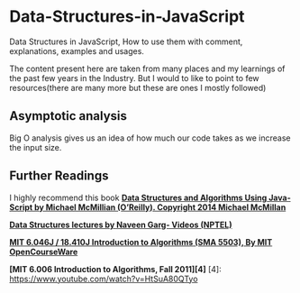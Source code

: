 # Data-Structures-in-JavaScript
Data Structures in JavaScript, How to use them with comment, explanations, examples and usages.

The content present here are taken from many places and my learnings of the past few years in the Industry.
But I would to like to point to few resources(there are many more but these are ones I mostly followed)

## Asymptotic analysis

Big O analysis gives us an idea of how much our code takes as we increase the input size.


## Further Readings

I highly recommend this book **[Data Structures and Algorithms Using Java‐ Script by Michael McMillian (O’Reilly). Copyright 2014 Michael McMillan][1]**

[1]: http://shop.oreilly.com/product/0636920029557.do "DSA"

**[Data Structures lectures by Naveen Garg- Videos (NPTEL)][2]**

[2]: https://www.youtube.com/watch?v=zWg7U0OEAoE&list=PLBF3763AF2E1C572F "DSA"

**[MIT 6.046J / 18.410J Introduction to Algorithms (SMA 5503), By MIT OpenCourseWare][3]**

[3]: https://www.youtube.com/watch?v=JPyuH4qXLZ0&list=PL8B24C31197EC371C "DSA"

**[MIT 6.006 Introduction to Algorithms, Fall 2011][4]**
[4]: https://www.youtube.com/watch?v=HtSuA80QTyo
